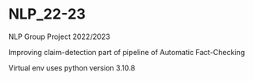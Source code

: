 # NLP_22-23

NLP Group Project 2022/2023

Improving claim-detection part of pipeline of Automatic Fact-Checking

Virtual env uses python version 3.10.8
